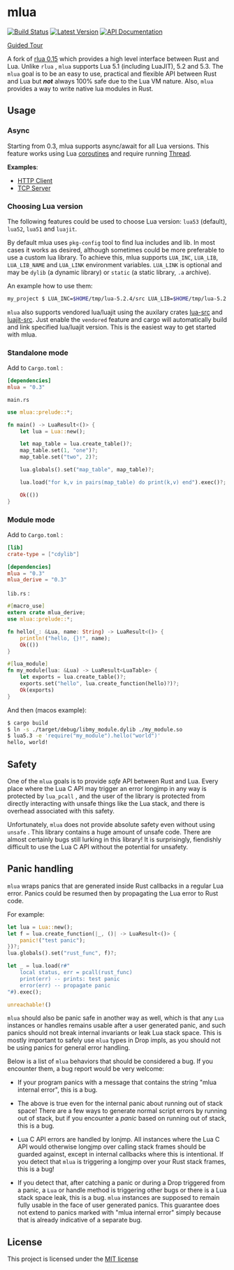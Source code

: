 # mlua
[![Build Status]][github-actions] [![Latest Version]][crates.io] [![API Documentation]][docs.rs]

[Build Status]: https://github.com/khvzak/mlua/workflows/CI/badge.svg
[github-actions]: https://github.com/khvzak/mlua/actions
[Latest Version]: https://img.shields.io/crates/v/mlua.svg
[crates.io]: https://crates.io/crates/mlua
[API Documentation]: https://docs.rs/mlua/badge.svg
[docs.rs]: https://docs.rs/mlua

[Guided Tour](examples/guided_tour.rs)

A fork of [rlua 0.15](https://github.com/kyren/rlua/tree/0.15.3) which provides a high level
interface between Rust and Lua. Unlike `rlua` , `mlua` supports Lua 5.1 (including LuaJIT), 5.2 and 5.3.
The `mlua` goal is to be an easy to use, practical and flexible API between Rust and Lua but
*__not__* always 100% safe due to the Lua VM nature. Also, `mlua` provides a way to write native lua
modules in Rust.

## Usage

### Async

Starting from 0.3, mlua supports async/await for all Lua versions. This feature works using Lua [coroutines](https://www.lua.org/manual/5.3/manual.html#2.6) and require running [Thread](https://docs.rs/mlua/latest/mlua/struct.Thread.html).

**Examples**:
- [HTTP Client](examples/async_http_client.rs)
- [TCP Server](examples/async_tcp_server.rs)

### Choosing Lua version

The following features could be used to choose Lua version: `lua53` (default), `lua52`, `lua51` and `luajit`.

By default mlua uses `pkg-config` tool to find lua includes and lib.
In most cases it works as desired, although sometimes could be more preferable to use a custom lua library.
To achieve this, mlua supports `LUA_INC`, `LUA_LIB`, `LUA_LIB_NAME` and `LUA_LINK` environment variables.
`LUA_LINK` is optional and may be `dylib` (a dynamic library) or `static` (a static library, `.a` archive).

An example how to use them:
``` sh
my_project $ LUA_INC=$HOME/tmp/lua-5.2.4/src LUA_LIB=$HOME/tmp/lua-5.2.4/src LUA_LIB_NAME=lua LUA_LINK=static cargo build
```

`mlua` also supports vendored lua/luajit using the auxilary crates [lua-src](https://crates.io/crates/lua-src) and
[luajit-src](https://crates.io/crates/luajit-src).
Just enable the `vendored` feature and cargo will automatically build and link specified lua/luajit version. This is the easiest way to get started with mlua.

### Standalone mode
Add to `Cargo.toml` :

``` toml
[dependencies]
mlua = "0.3"
```

`main.rs`

``` rust
use mlua::prelude::*;

fn main() -> LuaResult<()> {
    let lua = Lua::new();

    let map_table = lua.create_table()?;
    map_table.set(1, "one")?;
    map_table.set("two", 2)?;

    lua.globals().set("map_table", map_table)?;

    lua.load("for k,v in pairs(map_table) do print(k,v) end").exec()?;

    Ok(())
}
```

### Module mode

Add to `Cargo.toml` :

``` toml
[lib]
crate-type = ["cdylib"]

[dependencies]
mlua = "0.3"
mlua_derive = "0.3"
```

`lib.rs` :

``` rust
#[macro_use]
extern crate mlua_derive;
use mlua::prelude::*;

fn hello(_: &Lua, name: String) -> LuaResult<()> {
    println!("hello, {}!", name);
    Ok(())
}

#[lua_module]
fn my_module(lua: &Lua) -> LuaResult<LuaTable> {
    let exports = lua.create_table()?;
    exports.set("hello", lua.create_function(hello)?)?;
    Ok(exports)
}
```

And then (macos example):

``` sh
$ cargo build
$ ln -s ./target/debug/libmy_module.dylib ./my_module.so
$ lua5.3 -e 'require("my_module").hello("world")'
hello, world!
```

## Safety

One of the `mlua` goals is to provide *safe* API between Rust and Lua.
Every place where the Lua C API may trigger an error longjmp
in any way is protected by `lua_pcall` , and the user of the library is protected
from directly interacting with unsafe things like the Lua stack, and there is
overhead associated with this safety.

Unfortunately, `mlua` does not provide absolute safety even without using `unsafe` .
This library contains a huge amount of unsafe code. There are almost
certainly bugs still lurking in this library!  It is surprisingly, fiendishly
difficult to use the Lua C API without the potential for unsafety.

## Panic handling

`mlua` wraps panics that are generated inside Rust callbacks in a regular Lua error. Panics could be
resumed then by propagating the Lua error to Rust code.

For example:
``` rust
let lua = Lua::new();
let f = lua.create_function(|_, ()| -> LuaResult<()> {
    panic!("test panic");
})?;
lua.globals().set("rust_func", f)?;

let _ = lua.load(r#"
    local status, err = pcall(rust_func)
    print(err) -- prints: test panic
    error(err) -- propagate panic
"#).exec();

unreachable!()
```

`mlua` should also be panic safe in another way as well, which is that any `Lua`
instances or handles remains usable after a user generated panic, and such
panics should not break internal invariants or leak Lua stack space. This is
mostly important to safely use `mlua` types in Drop impls, as you should not be
using panics for general error handling.

Below is a list of `mlua` behaviors that should be considered a bug.
If you encounter them, a bug report would be very welcome:

  + If your program panics with a message that contains the string "mlua internal error", this is a  bug.

  + The above is true even for the internal panic about running out of stack space!  There are a few ways to generate normal script errors by running out of stack, but if you encounter a *panic* based on running out of stack, this is a bug.

  + Lua C API errors are handled by lonjmp. All instances where the Lua C API would otherwise longjmp over calling stack frames should be guarded against, except in internal callbacks where this is intentional. If you detect that `mlua` is triggering a longjmp over your Rust stack frames, this is a bug!

  + If you detect that, after catching a panic or during a Drop triggered from a panic, a `Lua` or handle method is triggering other bugs or there is a Lua stack space leak, this is a bug. `mlua` instances are supposed to remain fully usable in the face of user generated panics. This guarantee does not extend to panics marked with "mlua internal error" simply because that is already indicative of a separate bug.

## License

This project is licensed under the [MIT license](LICENSE)

